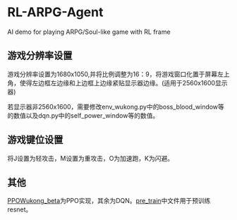 # RL-ARPG-Agent

AI demo for playing ARPG/Soul-like game with RL frame

## 游戏分辨率设置

游戏分辨率设置为1680x1050,并将比例调整为16：9，将游戏窗口化置于屏幕左上角，使得左边框左边缘和上边框上边缘紧贴显示器边缘。(适用于2560x1600显示器)

若显示器非2560x1600，需要修改env_wukong.py中的boss_blood_window等的数值以及dqn.py中的self_power_window等的数值。

## 游戏键位设置

将J设置为轻攻击，M设置为重攻击，O为加速跑，K为闪避。

## 其他

[PPOWukong_beta](https://github.com/Turing-Project/RL-ARPG-Agent/tree/main/PPOWukong_beta "PPOWukong_beta")为PPO实现，其余为DQN。[pre_train](https://github.com/Turing-Project/RL-ARPG-Agent/tree/main/pre_train "pre_train")中文件用于预训练resnet。
